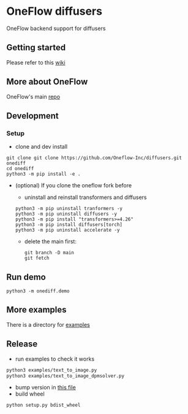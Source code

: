 # OneFlow diffusers

OneFlow backend support for diffusers

## Getting started

Please refer to this [wiki](https://github.com/Oneflow-Inc/diffusers/wiki/How-to-Run-OneFlow-Stable-Diffusion)

## More about OneFlow

OneFlow's main [repo](https://github.com/Oneflow-Inc/oneflow)

## Development

### Setup

- clone and dev install

```
git clone git clone https://github.com/Oneflow-Inc/diffusers.git onediff
cd onediff
python3 -m pip install -e .
```

- (optional) If you clone the oneflow fork before

  - uninstall and reinstall transformers and diffusers

  ```
  python3 -m pip uninstall tranformers -y
  python3 -m pip uninstall diffusers -y
  python3 -m pip install "transformers>=4.26"
  python3 -m pip install diffusers[torch]
  python3 -m pip uninstall accelerate -y
  ```

  - delete the main first:

    ```
    git branch -D main
    git fetch
    ```

## Run demo

```
python3 -m onediff.demo
```

## More examples

There is a directory for [examples](/examples/)

## Release

- run examples to check it works

```bash
python3 examples/text_to_image.py
python3 examples/text_to_image_dpmsolver.py
```

- bump version in [this file](src/onediff/__init__.py)
- build wheel

```bash
python setup.py bdist_wheel
```
